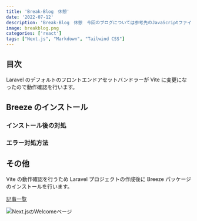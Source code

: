 ```yaml
---
title: 'Break-Blog　休憩'
date: '2022-07-12'
description: 'Break-Blog　休憩　今回のブログについては参考先のJavaScriptファイルを参考にして作成していましたが、途中からTypeScriptに変更しています。その過程でCSSがなぜかトップページ以外のページネーション先に反映されなかったり、目次がサイドバーに行かなかったりとトラブルが発生しました。オンライン勉強会やchatGTPを使用してもなかなか解決せず現状の状態となります。何か良い解決方法があればご教示いただきたいです。よろしくお願いいたします。'
image: breakblog.png
categories: ['react']
tags: ["Next.js", "Markdown", "Tailwind CSS"]
---
```

## 目次

Laravel のデフォルトのフロントエンドアセットバンドラーが Vite に変更になったので動作確認を行います。


## Breeze のインストール
### インストール後の対処
### エラー対処方法

## その他

Vite の動作確認を行うため Laravel プロジェクトの作成後に Breeze パッケージのインストールを行います。

[記事一覧](/)

![Next.jsのWelcomeページ](http://localhost:3000/welcomeblog.png)